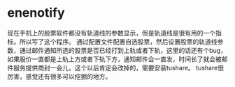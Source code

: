 # enenotify
现在手机上的股票软件都没有轨道线的参数显示，但是轨道线是很有用的一个指标。所以写了这个程序。
通过配置文件配置自选股票，然后设置股票的轨道线参数，通过邮件通知所选的股票是否已经打到上轨或者下轨，这里的话还有个bug，如果股价一直都是上轨上方或者下轨下方，通知邮件会一直发，时间长了就会被邮件服务提供商封一会儿，这个以后肯定会改掉的，需要安装tushare。
tushare很厉害，感觉还有很多可以挖掘的地方。
